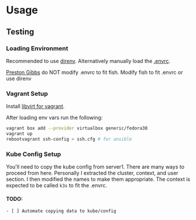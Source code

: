# Usage
## Testing
### Loading Environment
Recommended to use [direnv](https://direnv.net/). Alternatively manually load the [.envrc](./.envrc).

[Preston Gibbs](https://lu-is.slack.com/team/U01MHTFUXB6) do NOT modify .envrc to fit fish. Modify fish to fit .envrc or use direnv

### Vagrant Setup

Install [libvirt for vagrant](https://vagrant-libvirt.github.io/vagrant-libvirt/).

After loading env vars run the following:
```bash
vagrant box add --provider virtualbox generic/fedora38
vagrant up
rebootvagrant ssh-config > ssh.cfg # for ansible
```
### Kube Config Setup
You'll need to copy the kube config from server1. 
There are many ways to proceed from here.
Personally I extracted the cluster, context, and user section. 
I then modified the names to make them appropriate. The context is expected to be called `k3s` to fit the .envrc.

#### TODO: 
    - [ ] Automate copying data to kube/config